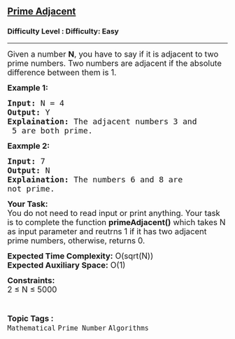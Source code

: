 <h2><a href="https://www.geeksforgeeks.org/problems/gambling-stark3304/1?page=3&status=unsolved&sortBy=accuracy">Prime Adjacent</a></h2><h3>Difficulty Level : Difficulty: Easy</h3><hr><div class="problems_problem_content__Xm_eO"><p><span style="font-size:18px">Given a number <strong>N</strong>,&nbsp;you have to say if it is adjacent to two prime numbers. Two numbers are adjacent if the absolute difference between them is 1.</span></p>

<p><strong><span style="font-size:18px">Example 1:</span></strong></p>

<pre><span style="font-size:18px"><strong>Input:</strong> N = 4
<strong>Output:</strong> Y
<strong>Explaination:</strong> The adjacent numbers 3 and
 5 are both prime.</span></pre>

<p><strong><span style="font-size:18px">Eaxmple 2:</span></strong></p>

<pre><span style="font-size:18px"><strong>Input:</strong> 7
<strong>Output:</strong> N
<strong>Explaination:</strong> The numbers 6 and 8 are 
not prime.</span></pre>

<p><span style="font-size:18px"><strong>Your Task:</strong><br>
You do not need to read input or print anything. Your task is to complete the function <strong>primeAdjacent()</strong> which takes N as input parameter and reutrns 1 if it has two adjacent prime numbers, otherwise, returns 0.</span></p>

<p><span style="font-size:18px"><strong>Expected Time Complexity:</strong> O(sqrt(N))<br>
<strong>Expected Auxiliary Space:</strong> O(1)</span></p>

<p><span style="font-size:18px"><strong>Constraints:</strong><br>
2 ≤ N ≤ 5000</span></p>
</div><br><p><span style=font-size:18px><strong>Topic Tags : </strong><br><code>Mathematical</code>&nbsp;<code>Prime Number</code>&nbsp;<code>Algorithms</code>&nbsp;